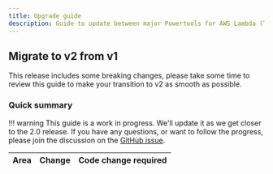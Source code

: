 ```yaml
---
title: Upgrade guide
description: Guide to update between major Powertools for AWS Lambda (TypeScript) versions
---
```


## Migrate to v2 from v1

This release includes some breaking changes, please take some time to review this guide to make your transition to v2 as smooth as possible.

### Quick summary

!!! warning
    This guide is a work in progress. We'll update it as we get closer to the 2.0 release. If you have any questions, or want to follow the progress, please join the discussion on the [GitHub issue](https://github.com/aws-powertools/powertools-lambda-typescript/issues/1714).

| Area | Change | Code change required |
| ---- | ------ | -------------------- |